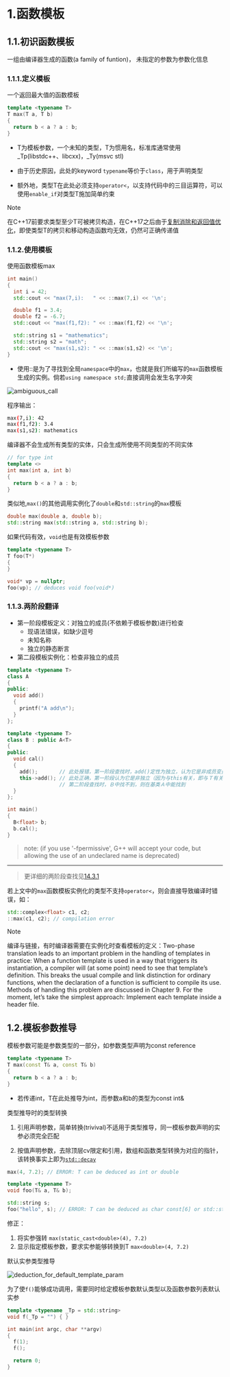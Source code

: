 # 1.函数模板

## 1.1.初识函数模板

一组由编译器生成的函数(a family of funtion)， 未指定的参数为参数化信息

### 1.1.1.定义模板

一个返回最大值的函数模板

```cpp
template <typename T>
T max(T a, T b)
{
  return b < a ? a : b;
}
```

- T为模板参数，一个未知的类型，T为惯用名，标准库通常使用_Tp(libstdc++、libcxx)，_Ty(msvc stl)

- 由于历史原因，此处的keyword `typename`等价于`class`，用于声明类型

- 额外地，类型T在此处必须支持`operator<`，以支持代码中的三目运算符，可以使用`enable_if`对类型T施加简单约束

> [!NOTE]
> 在C++17前要求类型至少T可被拷贝构造，在C++17之后由于[复制消除和返回值优化](https://en.cppreference.com/w/cpp/language/copy_elision)，即使类型T的拷贝和移动构造函数均无效，仍然可正确传递值

### 1.1.2.使用模板

使用函数模板max

```cpp
int main()
{
  int i = 42;
  std::cout << "max(7,i):   " << ::max(7,i) << '\n';

  double f1 = 3.4;
  double f2 = -6.7;
  std::cout << "max(f1,f2): " << ::max(f1,f2) << '\n';

  std::string s1 = "mathematics";
  std::string s2 = "math";
  std::cout << "max(s1,s2): " << ::max(s1,s2) << '\n';
}
```

- 使用::是为了寻找到全局`namespace`中的`max`，也就是我们所编写的`max`函数模板生成的实例。倘若`using namespace std;`直接调用会发生名字冲突

![ambiguous_call](../../../assets/section1/1-function_templates/ambiguous_max_call.png)

程序输出：

```bash
max(7,i): 42
max(f1,f2): 3.4
max(s1,s2): mathematics
```

编译器不会生成所有类型的实体，只会生成所使用不同类型的不同实体

```cpp
// for type int
template <>
int max(int a, int b)
{
  return b < a ? a : b;
}
```

类似地,`max()`的其他调用实例化了`double`和`std::string`的`max`模板

```cpp
double max(double a, double b);
std::string max(std::string a, std::string b);
```

如果代码有效，`void`也是有效模板参数

```cpp
template <typename T>
T foo(T*)
{
}

void* vp = nullptr;
foo(vp); // deduces void foo(void*)
```

### 1.1.3.两阶段翻译

- 第一阶段模板定义：对独立的成员(不依赖于模板参数)进行检查
  - 现语法错误，如缺少逗号
  - 未知名称
  - 独立的静态断言
- 第二段模板实例化：检查非独立的成员

```cpp
template <typename T>
class A
{
public:
  void add()
  {
    printf("A add\n");
  }
};

template <typename T>
class B : public A<T>
{
public:
  void cal()
  {
    add();       // 此处报错，第一阶段查找时，add()定性为独立，认为它是非成员变量，但又找不到
    this->add(); // 此处正确，第一阶段认为它是非独立（因为与this有关，即与Ｔ有关）
                 // 第二阶段查找时，Ｂ中找不到，则在基类Ａ中能找到
  }
};

int main()
{
  B<float> b;
  b.cal();
}
```

> note: (if you use '-fpermissive', G++ will accept your code, but allowing the use of an undeclared name is deprecated)
---
<!-- 仍在施工，链接待补 -->
> 更详细的两阶段查找见[14.3.1](.)

若上文中的`max`函数模板实例化的类型不支持`operator<`，则会直接导致编译时错误，如：

```cpp
std::complex<float> c1, c2;
::max(c1, c2); // compilation error
```

> [!NOTE]
> 编译与链接，有时编译器需要在实例化时查看模板的定义：Two-phase translation leads to an important problem in the handling of templates in practice: When a function template is used in a way that triggers its instantiation, a compiler will (at some point) need to see that template’s definition. This breaks the usual compile and link distinction for ordinary functions, when the declaration of a function is sufficient to compile its use. Methods of handling this problem are discussed in Chapter 9. For the moment, let’s take the simplest approach: Implement each template inside a header file.

## 1.2.模板参数推导

模板参数可能是参数类型的一部分，如参数类型声明为const reference

```cpp
template <typename T>
T max(const T& a, const T& b)
{
  return b < a ? a : b;
}
```

- 若传递int，T在此处推导为int，而参数a和b的类型为const int&

类型推导时的类型转换

1. 引用声明参数，简单转换(trivival)不适用于类型推导，同一模板参数声明的实参必须完全匹配

2. 按值声明参数，去除顶层cv限定和引用，数组和函数类型转换为对应的指针，该转换事实上即为[`std::decay`](https://github.com/butterswings/tiny_stl/blob/main/docs/type_traits.md#decay)

```cpp
max(4, 7.2); // ERROR: T can be deduced as int or double

template <typename T>
void foo(T& a, T& b);

std::string s;
foo("hello", s); // ERROR: T can be deduced as char const[6] or std::string
```

修正：

1. 将实参强转 `max(static_cast<double>(4), 7.2)`
2. 显示指定模板参数，要求实参能够转换到T `max<double>(4, 7.2)`

默认实参类型推导

![deduction_for_default_template_param](../../../assets/section1/1-function_templates/deduction_for_default_template_param.png)

为了使`f()`能够成功调用，需要同时给定模板参数默认类型以及函数参数列表默认实参

```cpp
template <typename _Tp = std::string>
void f(_Tp = "") { }

int main(int argc, char **argv)
{
  f(1);
  f();

  return 0;
}
```
